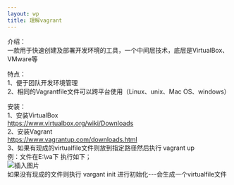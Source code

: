 ```yaml
---
layout: wp
title: 理解vagrant
---
```

介绍：<br/>
一款用于快速创建及部署开发环境的工具，一个中间层技术，底层是VirtualBox、VMware等

特点：<br/>
1、便于团队开发环境管理<br/>
2、相同的Vagrantfile文件可以跨平台使用（Linux、unix、Mac OS、windows）

安装：<br/>
1、安装VirtualBox<br/>
  https://www.virtualbox.org/wiki/Downloads <br/>
2、安装Vagrant<br/>
 https://www.vagrantup.com/downloads.html<br/>
3、如果有现成的virtualfile文件则放到指定路径然后执行 vagrant up<br/>
例：文件在E:\va下  执行如下；<br/>
![插入图片](http://i2.buimg.com/567571/1c98d42b7747b33f.jpg)<br/>
 如果没有现成的文件则执行 vargant init 进行初始化---会生成一个virtualfile文件
